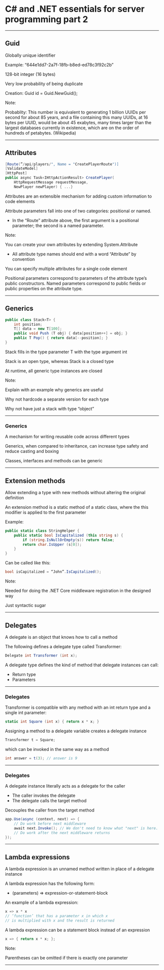 # C# and .NET essentials for server programming part 2

---

## Guid

Globally unique identifier

Example: “644e1dd7-2a7f-18fb-b8ed-ed78c3f92c2b”

128-bit integer (16 bytes)

Very low probability of being duplicate

Creation: Guid id = Guid.NewGuid();

Note:

Probablity: This number is equivalent to generating 1 billion UUIDs per second for about 85 years, and a file containing this many UUIDs, at 16 bytes per UUID, would be about 45 exabytes, many times larger than the largest databases currently in existence, which are on the order of hundreds of petabytes. (Wikipedia)

---

## Attributes

```C#
[Route(”/api/players/", Name = "CreatePlayerRoute")]
[ValidateModel]
[HttpPost]
public async Task<IHttpActionResult> CreatePlayer(
    HttpRequestMessage requestMessage, 
    NewPlayer newPlayer) { ...}
```

Attributes are an extensible mechanism for adding custom information to code elements

Attribute parameters fall into one of two categories: positional or named.

- In the “Route” attribute above, the first argument is a positional parameter; the second is a named parameter.

Note:

You can create your own attributes by extending System.Attribute

- All attribute type names should end with a word “Attribute” by convention

You can specify multiple attributes for a single code element

Positional parameters correspond to parameters of the attribute type’s public constructors. Named parameters correspond to public fields or public properties on the attribute type.

---

## Generics

```C#
public class Stack<T> {
	int position;
	T[] data = new T[100];
	public void Push (T obj) { data[position++] = obj; }
	public T Pop() { return data[--position]; }
}

```

Stack<int> fills in the type parameter T with the type argument int

Stack<T> is an open type, whereas Stack<int> is a closed type

At runtime, all generic type instances are closed

Note:

Explain with an example why generics are useful

Why not hardcode a separate version for each type

Why not have just a stack with type “object”

---

### Generics

A mechanism for writing reusable code across different types

Generics, when compared to inheritance, can increase type safety and reduce casting and boxing

Classes, interfaces and methods can be generic

---

## Extension methods

Allow extending a type with new methods without altering the original definition

An extension method is a static method of a static class, where the this modifier is applied to the first parameter

Example:

```C#
public static class StringHelper {
	public static bool IsCapitalized (this string s) {
		if (string.IsNullOrEmpty(s)) return false;
		return char.IsUpper (s[0]);
	}
}
```

Can be called like this: 

```C#
bool isCapitalized = “John”.IsCapitalized();
```

Note:

Needed for doing the .NET Core middleware registration in the designed way

Just syntactic sugar

---

## Delegates

A delegate is an object that knows how to call a method

The following defines a delegate type called Transformer:

```C#
Delegate int Transformer (int x);
```

A delegate type defines the kind of method that delegate instances can call:

- Return type
- Parameters

---

### Delegates

Transformer is compatible with any method with an int return type and a single int parameter:

```C#
static int Square (int x) { return x * x; }
```

Assigning a method to a delegate variable creates a delegate instance

```C#
Transformer t = Square;
```

which can be invoked in the same way as a method

```C#
int answer = t(3); // answer is 9
```

---

### Delegates

A delegate instance literally acts as a delegate for the caller

- The caller invokes the delegate
- The delegate calls the target method

Decouples the caller from the target method

```C#
app.Use(async (context, next) => {
	// Do work before next middleware
	await next.Invoke(); // We don't need to know what "next" is here.
	// Do work after the next middleware returns
});
```

---

## Lambda expressions

A lambda expression is an unnamed method written in place of a delegate instance

A lambda expression has the following form:

- (parameters) => expression-or-statement-block

An example of a lambda expression:

```C#
x => x * x	
// ‘function’ that has a parameter x in which x 
// is multiplied with x and the result is returned
```

A lambda expression can be a statement block instead of an expression

```C#
x => { return x * x; };
```

Note:

Parentheses can be omitted if there is exactly one parameter

---
